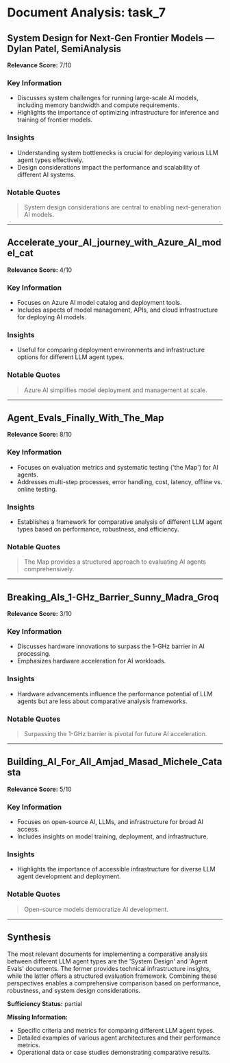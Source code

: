 # Document Analysis: task_7

## System Design for Next-Gen Frontier Models — Dylan Patel, SemiAnalysis
**Relevance Score:** 7/10

### Key Information
- Discusses system challenges for running large-scale AI models, including memory bandwidth and compute requirements.
- Highlights the importance of optimizing infrastructure for inference and training of frontier models.

### Insights
- Understanding system bottlenecks is crucial for deploying various LLM agent types effectively.
- Design considerations impact the performance and scalability of different AI systems.

### Notable Quotes
> System design considerations are central to enabling next-generation AI models.

---

## Accelerate_your_AI_journey_with_Azure_AI_model_cat
**Relevance Score:** 4/10

### Key Information
- Focuses on Azure AI model catalog and deployment tools.
- Includes aspects of model management, APIs, and cloud infrastructure for deploying AI models.

### Insights
- Useful for comparing deployment environments and infrastructure options for different LLM agent types.

### Notable Quotes
> Azure AI simplifies model deployment and management at scale.

---

## Agent_Evals_Finally_With_The_Map
**Relevance Score:** 8/10

### Key Information
- Focuses on evaluation metrics and systematic testing ('the Map') for AI agents.
- Addresses multi-step processes, error handling, cost, latency, offline vs. online testing.

### Insights
- Establishes a framework for comparative analysis of different LLM agent types based on performance, robustness, and efficiency.

### Notable Quotes
> The Map provides a structured approach to evaluating AI agents comprehensively.

---

## Breaking_AIs_1-GHz_Barrier_Sunny_Madra_Groq
**Relevance Score:** 3/10

### Key Information
- Discusses hardware innovations to surpass the 1-GHz barrier in AI processing.
- Emphasizes hardware acceleration for AI workloads.

### Insights
- Hardware advancements influence the performance potential of LLM agents but are less about comparative analysis frameworks.

### Notable Quotes
> Surpassing the 1-GHz barrier is pivotal for future AI acceleration.

---

## Building_AI_For_All_Amjad_Masad_Michele_Catasta
**Relevance Score:** 5/10

### Key Information
- Focuses on open-source AI, LLMs, and infrastructure for broad AI access.
- Includes insights on model training, deployment, and infrastructure.

### Insights
- Highlights the importance of accessible infrastructure for diverse LLM agent development and deployment.

### Notable Quotes
> Open-source models democratize AI development.

---

## Synthesis
The most relevant documents for implementing a comparative analysis between different LLM agent types are the 'System Design' and 'Agent Evals' documents. The former provides technical infrastructure insights, while the latter offers a structured evaluation framework. Combining these perspectives enables a comprehensive comparison based on performance, robustness, and system design considerations.

**Sufficiency Status:** partial

**Missing Information:**
- Specific criteria and metrics for comparing different LLM agent types.
- Detailed examples of various agent architectures and their performance metrics.
- Operational data or case studies demonstrating comparative results.